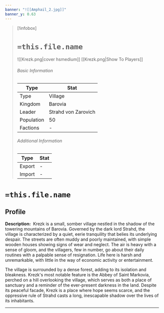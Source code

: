 ```yaml
---
banner: "![[Amphail_2.jpg]]"
banner_y: 0.63
---
```

> [!infobox]
> # `=this.file.name`
>  ![[Krezk.png|cover hsmedium]]
> [[Krezk.png|Show To Players]]
> ###### Basic Information
> Type |  Stat |
> ---|---|
> Type | Village |
> Kingdom | Barovia |
> Leader | Strahd von Zarovich |
> Population | 50 |
> Factions | - |
> ###### Additional Information
> Type |  Stat |
> ---|---|
> Export | - |
> Import | - |

# `=this.file.name`
## Profile

**Description:** 
Krezk is a small, somber village nestled in the shadow of the towering mountains of Barovia. Governed by the dark lord Strahd, the village is characterized by a quiet, eerie tranquility that belies its underlying despair. The streets are often muddy and poorly maintained, with simple wooden houses showing signs of wear and neglect. The air is heavy with a sense of gloom, and the villagers, few in number, go about their daily routines with a palpable sense of resignation. Life here is harsh and unremarkable, with little in the way of economic activity or entertainment.

The village is surrounded by a dense forest, adding to its isolation and bleakness. Krezk's most notable feature is the Abbey of Saint Markovia, perched on a hill overlooking the village, which serves as both a place of sanctuary and a reminder of the ever-present darkness in the land. Despite its peaceful facade, Krezk is a place where hope seems scarce, and the oppressive rule of Strahd casts a long, inescapable shadow over the lives of its inhabitants.

---